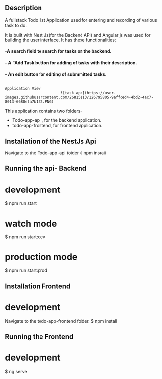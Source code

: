 ## Description

 A fullstack Todo lIst Application used for entering and recording of various task to do. 
 
 It is built with Nest Js(for the Backend API) and Angular js was used for building the user interface.
 It has these functionalities;
 #### -A search field to search for tasks on the backend.
 #### - A "Add Task button for adding of tasks with their description.
  #### - An edit button for editing of submmitted tasks.
                                     
                                     
                                                                  Application View 
                             ![task app](https://user-images.githubusercontent.com/26815113/126795805-9affced4-4bd2-4ac7-8013-6688efa7b152.PNG)


This application contains two folders- 
- Todo-app-api , for the backend application.
- todo-app-frontend, for frontend application.

## Installation of the NestJs Api
Navigate to the Todo-app-api folder 
$ npm install

## Running the api- Backend

# development
$ npm run start

# watch mode
$ npm run start:dev

# production mode
$ npm run start:prod




## Installation Frontend
# development
Navigate to the todo-app-frontend folder.
$ npm install

## Running the Frontend
# development
$ ng serve

